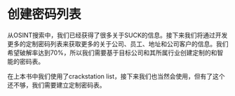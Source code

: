 # 创建密码列表

从OSINT搜索中，我们已经获得了很多关于SUCK的信息。接下来我们将通过开发更多的定制密码列表来获取更多的关于公司、员工、地址和公司客户的信息。我们希望破解率达到70%，所以我们需要基于目标公司和其所属行业创建定制的和智能的密码表。

在上本书中我们使用了crackstation list，接下来我们也当然会使用，但有了这个还不够，我们需要建立定制密码表。
